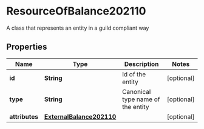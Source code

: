 

# ResourceOfBalance202110

A class that represents an entity in a guild compliant way

## Properties

| Name | Type | Description | Notes |
|------------ | ------------- | ------------- | -------------|
|**id** | **String** | Id of the entity |  [optional] |
|**type** | **String** | Canonical type name of the entity |  [optional] |
|**attributes** | [**ExternalBalance202110**](ExternalBalance202110.md) |  |  [optional] |



